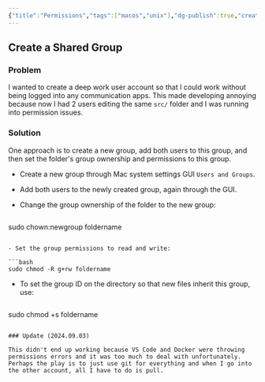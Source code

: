 ```yaml
---
{"title":"Permissions","tags":["macos","unix"],"dg-publish":true,"created":"2024-08-29","modified":"2024-09-13","permalink":"/40-software/permissions/","dgPassFrontmatter":true,"updated":"2024-09-13"}
---
```



## Create a Shared Group

### Problem

I wanted to create a deep work user account so that I could work without being logged into any communication apps. This made developing annoying because now I had 2 users editing the same `src/` folder and I was running into permission issues.

### Solution

One approach is to create a new group, add both users to this group, and then set the folder's group ownership and permissions to this group.

- Create a new group through Mac system settings GUI `Users and Groups`.
- Add both users to the newly created group, again through the GUI.
- Change the group ownership of the folder to the new group:

    ```bash

    ```

sudo chown:newgroup foldername

````

- Set the group permissions to read and write:

```bash
sudo chmod -R g+rw foldername
````

- To set the group ID on the directory so that new files inherit this group, use:

    ```bash

    ```

sudo chmod +s foldername

```

### Update (2024.09.03)

This didn't end up working because VS Code and Docker were throwing permissions errors and it was too much to deal with unfortunately. Perhaps the play is to just use git for everything and when I go into the other account, all I have to do is pull.
```
